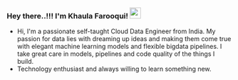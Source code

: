 
### Hey there..!!! I'm Khaula Farooqui! <img src="https://media.giphy.com/media/hvRJCLFzcasrR4ia7z/giphy.gif" width="25px">
    
-  Hi, I'm a passionate self-taught Cloud Data Engineer from India. My passion for data lies with dreaming up ideas and making them come true with elegant machine learning models and flexible bigdata pipelines. I take great care in models, pipelines and code quality of the things I build.
-  Technology enthusiast and always willing to learn something new.

